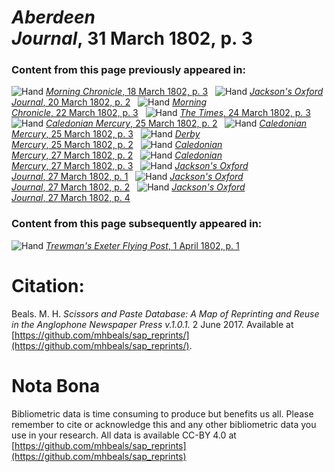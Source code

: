 # *Aberdeen Journal*, 31 March 1802, p. 3  
  
### Content from this page previously appeared in:  
![Hand](http://scissorsandpaste.net/wp-content/uploads/2017/06/smallhandpointer.png) [*Morning Chronicle*, 18 March 1802, p. 3](https://mhbeals.github.io/sap_html/Morning-Chronicle/Morning-Chronicle-18-March-1802-p-3)  
![Hand](http://scissorsandpaste.net/wp-content/uploads/2017/06/smallhandpointer.png) [*Jackson's Oxford Journal*, 20 March 1802, p. 2](https://mhbeals.github.io/sap_html/Jackson's-Oxford-Journal/Jackson's-Oxford-Journal-20-March-1802-p-2)  
![Hand](http://scissorsandpaste.net/wp-content/uploads/2017/06/smallhandpointer.png) [*Morning Chronicle*, 22 March 1802, p. 3](https://mhbeals.github.io/sap_html/Morning-Chronicle/Morning-Chronicle-22-March-1802-p-3)  
![Hand](http://scissorsandpaste.net/wp-content/uploads/2017/06/smallhandpointer.png) [*The Times*, 24 March 1802, p. 3](https://mhbeals.github.io/sap_html/The-Times/The-Times-24-March-1802-p-3)  
![Hand](http://scissorsandpaste.net/wp-content/uploads/2017/06/smallhandpointer.png) [*Caledonian Mercury*, 25 March 1802, p. 2](https://mhbeals.github.io/sap_html/Caledonian-Mercury/Caledonian-Mercury-25-March-1802-p-2)  
![Hand](http://scissorsandpaste.net/wp-content/uploads/2017/06/smallhandpointer.png) [*Caledonian Mercury*, 25 March 1802, p. 3](https://mhbeals.github.io/sap_html/Caledonian-Mercury/Caledonian-Mercury-25-March-1802-p-3)  
![Hand](http://scissorsandpaste.net/wp-content/uploads/2017/06/smallhandpointer.png) [*Derby Mercury*, 25 March 1802, p. 2](https://mhbeals.github.io/sap_html/Derby-Mercury/Derby-Mercury-25-March-1802-p-2)  
![Hand](http://scissorsandpaste.net/wp-content/uploads/2017/06/smallhandpointer.png) [*Caledonian Mercury*, 27 March 1802, p. 2](https://mhbeals.github.io/sap_html/Caledonian-Mercury/Caledonian-Mercury-27-March-1802-p-2)  
![Hand](http://scissorsandpaste.net/wp-content/uploads/2017/06/smallhandpointer.png) [*Caledonian Mercury*, 27 March 1802, p. 3](https://mhbeals.github.io/sap_html/Caledonian-Mercury/Caledonian-Mercury-27-March-1802-p-3)  
![Hand](http://scissorsandpaste.net/wp-content/uploads/2017/06/smallhandpointer.png) [*Jackson's Oxford Journal*, 27 March 1802, p. 1](https://mhbeals.github.io/sap_html/Jackson's-Oxford-Journal/Jackson's-Oxford-Journal-27-March-1802-p-1)  
![Hand](http://scissorsandpaste.net/wp-content/uploads/2017/06/smallhandpointer.png) [*Jackson's Oxford Journal*, 27 March 1802, p. 2](https://mhbeals.github.io/sap_html/Jackson's-Oxford-Journal/Jackson's-Oxford-Journal-27-March-1802-p-2)  
![Hand](http://scissorsandpaste.net/wp-content/uploads/2017/06/smallhandpointer.png) [*Jackson's Oxford Journal*, 27 March 1802, p. 4](https://mhbeals.github.io/sap_html/Jackson's-Oxford-Journal/Jackson's-Oxford-Journal-27-March-1802-p-4)  
  
### Content from this page subsequently appeared in:  
![Hand](http://scissorsandpaste.net/wp-content/uploads/2017/06/smallhandpointer.png) [*Trewman's Exeter Flying Post*, 1 April 1802, p. 1](https://mhbeals.github.io/sap_html/Trewman's-Exeter-Flying-Post/Trewman's-Exeter-Flying-Post-1-April-1802-p-1)  


# Citation: 

Beals. M. H. *Scissors and Paste Database: A Map of Reprinting and Reuse in the Anglophone Newspaper Press v.1.0.1.* 2 June 2017. Available at [https://github.com/mhbeals/sap_reprints/](https://github.com/mhbeals/sap_reprints/). 

# Nota Bona

Bibliometric data is time consuming to produce but benefits us all. Please remember to cite or acknowledge this and any other bibliometric data you use in your research. All data is available CC-BY 4.0 at [https://github.com/mhbeals/sap_reprints](https://github.com/mhbeals/sap_reprints)